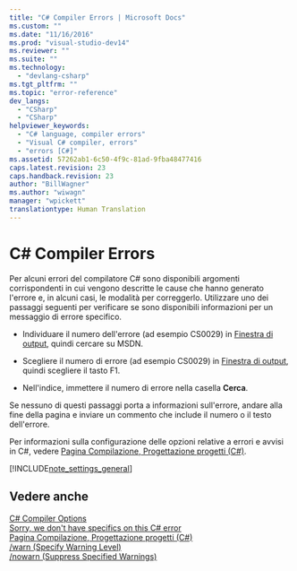 ```yaml
---
title: "C# Compiler Errors | Microsoft Docs"
ms.custom: ""
ms.date: "11/16/2016"
ms.prod: "visual-studio-dev14"
ms.reviewer: ""
ms.suite: ""
ms.technology: 
  - "devlang-csharp"
ms.tgt_pltfrm: ""
ms.topic: "error-reference"
dev_langs: 
  - "CSharp"
  - "CSharp"
helpviewer_keywords: 
  - "C# language, compiler errors"
  - "Visual C# compiler, errors"
  - "errors [C#]"
ms.assetid: 57262ab1-6c50-4f9c-81ad-9fba48477416
caps.latest.revision: 23
caps.handback.revision: 23
author: "BillWagner"
ms.author: "wiwagn"
manager: "wpickett"
translationtype: Human Translation
---
```

# C# Compiler Errors
Per alcuni errori del compilatore C\# sono disponibili argomenti corrispondenti in cui vengono descritte le cause che hanno generato l'errore e, in alcuni casi, le modalità per correggerlo.  Utilizzare uno dei passaggi seguenti per verificare se sono disponibili informazioni per un messaggio di errore specifico.  
  
-   Individuare il numero dell'errore \(ad esempio CS0029\) in [Finestra di output](/visual-studio/ide/reference/output-window), quindi cercare su MSDN.  
  
-   Scegliere il numero di errore \(ad esempio CS0029\) in [Finestra di output](/visual-studio/ide/reference/output-window), quindi scegliere il tasto F1.  
  
-   Nell'indice, immettere il numero di errore nella casella **Cerca**.  
  
 Se nessuno di questi passaggi porta a informazioni sull'errore, andare alla fine della pagina e inviare un commento che include il numero o il testo dell'errore.  
  
 Per informazioni sulla configurazione delle opzioni relative a errori e avvisi in C\#, vedere [Pagina Compilazione, Progettazione progetti \(C\#\)](/visual-studio/ide/reference/build-page-project-designer-csharp).  
  
 [!INCLUDE[note_settings_general](../../../csharp/language-reference/compiler-messages/includes/note_settings_general_md.md)]  
  
## Vedere anche  
 [C\# Compiler Options](../../../csharp/language-reference/compiler-options/index.md)   
 [Sorry, we don't have specifics on this C\# error](../../../csharp/misc/sorry-we-don-t-have-specifics-on-this-csharp-error.md)   
 [Pagina Compilazione, Progettazione progetti \(C\#\)](/visual-studio/ide/reference/build-page-project-designer-csharp)   
 [\/warn \(Specify Warning Level\)](../../../csharp/language-reference/compiler-options/warn-compiler-option.md)   
 [\/nowarn \(Suppress Specified Warnings\)](../../../csharp/language-reference/compiler-options/nowarn-compiler-option.md)